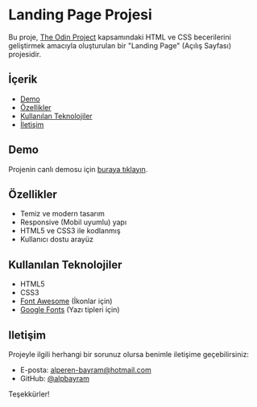 # Landing Page Projesi

Bu proje, [The Odin Project](https://www.theodinproject.com/) kapsamındaki HTML ve CSS becerilerini geliştirmek amacıyla oluşturulan bir "Landing Page" (Açılış Sayfası) projesidir.


## İçerik

- [Demo](#demo)
- [Özellikler](#özellikler)
- [Kullanılan Teknolojiler](#kullanılan-teknolojiler)
- [İletişim](#iletişim)


## Demo

Projenin canlı demosu için [buraya tıklayın](https://alpbayram.me/).


## Özellikler

- Temiz ve modern tasarım
- Responsive (Mobil uyumlu) yapı
- HTML5 ve CSS3 ile kodlanmış
- Kullanıcı dostu arayüz


## Kullanılan Teknolojiler

- HTML5
- CSS3
- [Font Awesome](https://fontawesome.com/) (İkonlar için)
- [Google Fonts](https://fonts.google.com/) (Yazı tipleri için)


## Iletişim

Projeyle ilgili herhangi bir sorunuz olursa benimle iletişime geçebilirsiniz:

- E-posta: alperen-bayram@hotmail.com
- GitHub: [@alpbayram](https://github.com/alpbayram)

Teşekkürler!

